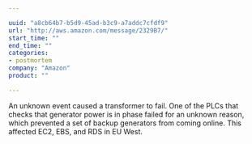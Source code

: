 ```yaml
---

uuid: "a8cb64b7-b5d9-45ad-b3c9-a7addc7cfdf9"
url: "http://aws.amazon.com/message/2329B7/"
start_time: ""
end_time: ""
categories:
- postmortem
company: "Amazon"
product: ""

---
```


An unknown event caused a transformer to fail. One of the PLCs that checks that generator power is in phase failed for an unknown reason, which prevented a set of backup generators from coming online. This affected EC2, EBS, and RDS in EU West.
